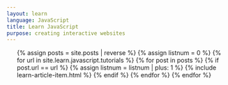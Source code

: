 ```yaml
---
layout: learn
language: JavaScript
title: Learn JavaScript
purpose: creating interactive websites
---
```

<!-- I've written many tutorials on JavaScript. As I want to make them easy to learn from, I've complied a list of which posts to check out in what order if you want to learn JavaScript. If you want to know more about Code The Web, check out the [welcome post][welcome].

> ### Want to get new posts in your inbox? [Sign up to my newsletter][newsletter].
> I've worked hard on these tutorials and as of now do not make any money on them, so I'd really appreciate if you signed up ;)
{:class="newsletter"}

# Prerequisites
These are optional but recommended. In tutorials, I might build on what's covered here. I'd also recommed the set-up tutorial so you are writing and running your code in the same way as I am. Or, you can just **[skip to the tutorials](#tutorials)**.
## How to learn a programming language
[How to learn web development][p1]

## Background knowledge
[How the internet works][p2]

## Set-up
[Practice web development on your computer][p3]

# Tutorials
I make a new tutorial at least once a week. Over time, this list will grow. [Sign up to the newsletter][newsletter] to stay up to date! -->

<ol class="learn-post-cards article-list">
{% assign posts = site.posts | reverse %}
{% assign listnum = 0 %}
{% for url in site.learn.javascript.tutorials %}
{% for post in posts %}
{% if post.url == url %}
{% assign listnum = listnum | plus: 1 %}
{% include learn-article-item.html %}
{% endif %}
{% endfor %}
{% endfor %}
</ol>

<!-- # Other resources you may find useful
These are just other articles I have written about stuff that isn't programming, but will help you along your web development journey.

<ul>
{% assign posts = site.posts | reverse %}
{% for post in posts %}
{% if site.learn.javascript.other contains post.url %}
<li><a href="{{post.url}}">{{post.title}}</a></li>
{% endif %}
{% endfor %}
</ul> -->
<span class="invisible-text">   ‍   </span>

[newsletter]: {{site.newsletter}}

[welcome]: /2017/09/29/welcome/
[p1]: /2017/10/04/how-to-learn-web-development/
[p2]: /2017/10/05/how-the-internet-works/
[p3]: /2017/10/06/web-development-on-your-computer/